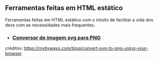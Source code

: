 ## Ferramentas feitas em HTML estático
Ferramentas feitas em HTML estático com o intuito de facilitar a vida dos devs com as necessidades mais frequentes.

- ### [Conversor de imagem svg para PNG](https://ulisseshen.github.io/devtools/)
créditos: https://mybyways.com/blog/convert-svg-to-png-using-your-browser
